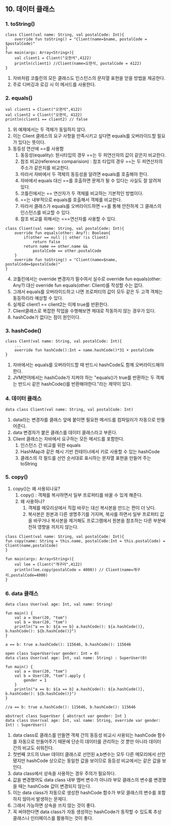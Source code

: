 ## 10. 데이터 클래스
### 1. toString()

```
class Client(val name: String, val postalCode: Int){
    override fun toString() = "Client(name=$name, postalCode = $postalCode)"
}
fun main(args: Array<String>){
    val client1 = Client("오현석",4122)
    println(client1) //Client(name=오현석, postalCode = 4122)
}
```

1. 자바처럼 코틀린의 모든 클래스도 인스턴스의 문자열 표현을 얻을 방법을 제공한다.
2. 주로 디버깅과 로깅 시 이 메서드를 사용한다.

### 2. equals()

```
val client1 = Client("오현석",4122)
val client2 = Client("오현석, 4122)
println(client1 == client2) // false
```
1. 위 예제에서는 두 객체가 동일하지 않다.
2. 이는 Client 클래스의 요구 사항을 만족시키고 싶다면 equals를 오버라이드할 필요가 있다는 뜻이다.
3. 동등성 연산에 ==를 사용함
    1. 동등성(equality): 원시타입의 경우 ==는 두 피연산자의 값이 같은지 비교한다.
    2. 참조 비교(reference comparision) : 참조 타입의 경우 ==는 두 피연산자의 주소가 같은지를 비교한다.
    3. 따라서 자바에서 두 객체의 동등성을 알려면 equals를 호출해야 한다.
    4. 자바에서 equals 대신 ==를 호출하면 문제가 될 수 있다는 사실도 잘 알려져 있다.
    5. 코틀린에서는 == 연산자가 두 객체를 비교하는 기본적인 방법이다.
    6. ==는 내부적으로 equals를 호출해서 객체를 비교한다.
    7. 따라서 클래스가 equals를 오버라이드하면 ==를 통해 안전하게 그 클래스의 인스턴스를 비교할 수 있다.
    8. 참조 비교를 위해서는 ===연산자를 사용할 수 있다.

```
class Client(val name: String, val postalCode: Int){
    override fun equals(other: Any?): Boolean{
        if(other == null || other !is Client)
            return false
        return name == other.name && 
            postalCode == other.postalCode
    }
    override fun toString() = "Client(name=$name, postalCode=$postalCode)"
}
```

4. 코틀린에서는 override 변경자가 필수여서 실수로 override fun equals(other: Any?) 대신 override fun equals(other: Client)를 작성할 수는 없다.
5. 그래서 equals를 오버라이드하고 나면 프로퍼티의 값이 모두 같은 두 고객 객체는 동등하리라 예상할 수 있다.
6. 실제로 client1 == client2는 이제 true를 반환한다.
7. Client클래스로 복잡한 작업을 수행해보면 제대로 작동하지 않는 경우가 있다.
8. hashCode가 없다는 점이 원인이다.

### 3. hashCode()

```
class Clent(val name: String, val postalCode: Int){
    ...
    override fun hashCode():Int = name.hashCode()*31 + postalCode
}
```

1. 자바에서는 equals를 오버라이드할 때 반드시 hashCode도 함께 오버라이드해야 한다.
2. JVM언어에서는 hashCode가 지켜야 하는 "equals()가 true를 반환하는 두 객체는 반드시 같은 hashCode()를 반환해야한다."라는 제약이 있다.

### 4. 데이터 클래스

```
data class Client(val name: String, val postalCode: Int)
```

1. data라는 변경자를 클래스 앞에 붙이면 필요한 메서드를 컴파일러가 자동으로 만들어준다.
2. data 변경자가 붙은 클래스를 데이터 클래스라고 부른다.
3. Client 클래스는 자바에서 요구하는 모든 메서드를 포함한다.
    1. 인스턴스 간 비교를 위한 equals
    2. HashMap과 같은 해시 기반 컨테이너에서 키로 사용할 수 있는 hashCode
    3. 클래스의 각 필드를 선언 순서대로 표시하는 문자열 표현을 만들어 주는 toString
    
### 5. copy()
1. copy()는 왜 사용되나요?
    1. copy() : 객체를 복사하면서 일부 프로퍼티를 바꿀 수 있게 해준다.
    2. 왜 사용하나? 
        1. 객체를 메모리상에서 직접 바꾸는 대신 복사본을 만드는 편이 더 낫다.
        2. 복사본은 원본과 다른 생명주기를 가지며, 복사를 하면서 일부 프로퍼티 값을 바꾸거나 복사본을 제거해도 프로그램에서 원본을 참조하는 다른 부분에 전혀 영향을 끼치지 않는다.

```
class Client(val name: String, val postalCode: Int){
fun copy(name: String = this.name, postalCode:Int = this.postalCode) = Client(name,postalCode)
}

fun main(args: Array<String>){
    val lee = Client("개구리",4122)
    println(lee.copy(postalCode = 4000)) // Client(name=개구리,postalCode=4000)
}
```

### 6. data 클래스

```
data class User(val age: Int, val name: String)

fun main() {
    val a = User(20, "tom")
    val b = User(20, "tom")
    println("a == b: ${a == b} a.hashCode(): ${a.hashCode()}, b.hashCode(): ${b.hashCode()}")
}

a == b: true a.hashCode(): 115646, b.hashCode(): 115646
```

```
open class SuperUser(var gender: Int = 0)
data class User(val age: Int, val name: String) : SuperUser(0)

fun main() {
    val a = User(20, "tom")
    val b = User(20, "tom").apply {
        gender = 1
    }
    println("a == b: ${a == b} a.hashCode(): ${a.hashCode()}, b.hashCode(): ${b.hashCode()}")
}

//a == b: true a.hashCode(): 115646, b.hashCode(): 115646
```

```
abstract class SuperUser { abstract var gender: Int }
data class User(val age: Int, val name: String, override var gender: Int) : SuperUser()
```

1. data class로 클래스를 만들면 객체 간의 동등성 비교시 사용되는 hashCode 함수를 자동으로 만들어주기 때문에 단순히 데이터를 관리하는 것 뿐만 아니라 데이터 간의 비교도 쉬워진다.
2. 첫번째 코드의 User 데이터 클래스로 선언된 a,b변수는 모두 다른 메모리에서 선언됐지만 hashCode 상으로는 동일한 값을 보이므로 동등성 비교에서는 같은 값을 보인다.
3. data class에서 상속을 사용하는 경우 주의가 필요하다.
4. 값을 변경했어도 data class 내부 멤버 변수가 아니라 부모 클래스의 변수를 변경했을 때는 hashCode 값이 변경되지 않는다.
5. 이는 data class가 자동으로 생성한 hashCode 함수가 부모 클래스의 변수를 포함하지 않아서 발생하는 문제다.
6. 그래서 가능하면 상속을 쓰지 않는 것이 좋다.
7. 꼭 써야한다면 data class가 자동 생성하는 hashCode가 동작할 수 있도록 추상 클래스나 인터페이스를 활용하는 것이 좋다.
